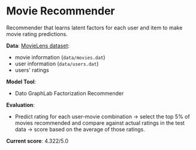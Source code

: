 # Movie Recommender
Recommender that learns latent factors for each user and item to make movie rating predictions.

**Data**:
[MovieLens dataset](http://grouplens.org/datasets/movielens/):
* movie information (`data/movies.dat`)
* user information (`data/users.dat`)
* users' ratings

**Model Tool**:
* Dato GraphLab Factorization Recommender

**Evaluation**:
* Predict rating for each user-movie combination &rarr; select the top 5% of movies recommended and compare against actual ratings in the test data &rarr; score based on the average of those ratings.

**Current score**: 4.322/5.0
